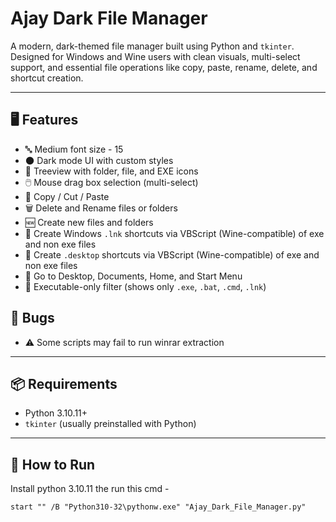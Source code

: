 # Ajay Dark File Manager

A modern, dark-themed file manager built using Python and `tkinter`.  
Designed for Windows and Wine users with clean visuals, multi-select support, and essential file operations like copy, paste, rename, delete, and shortcut creation.

---

## 🖥️ Features

- 🔤 Medium font size - 15
- 🌑 Dark mode UI with custom styles
- 📁 Treeview with folder, file, and EXE icons
- 🖱️ Mouse drag box selection (multi-select)
- 🔁 Copy / Cut / Paste
- 🗑️ Delete and Rename files or folders
- 🆕 Create new files and folders
- 🧷 Create Windows `.lnk` shortcuts via VBScript (Wine-compatible) of exe and non exe files
- 🧷 Create `.desktop` shortcuts via VBScript (Wine-compatible) of exe and non exe files
- 📂 Go to Desktop, Documents, Home, and Start Menu
- 📜 Executable-only filter (shows only `.exe`, `.bat`, `.cmd`, `.lnk`)

## 🐞 Bugs

- ⚠️ Some scripts may fail to run winrar extraction

---

## 📦 Requirements

- Python 3.10.11+
- `tkinter` (usually preinstalled with Python)

---

## 🚀 How to Run

Install python 3.10.11 the run this cmd -

`start "" /B "Python310-32\pythonw.exe" "Ajay_Dark_File_Manager.py"`





